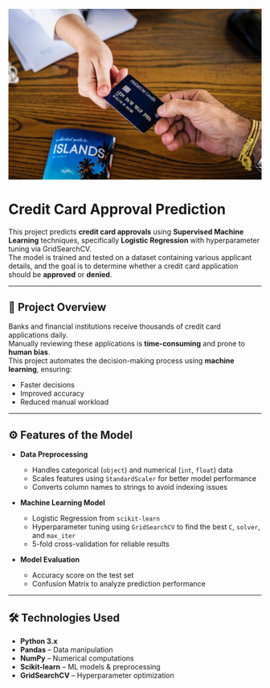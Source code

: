 ![image](https://github.com/muhammadrehanazam/Credit_card_approvals/blob/main/credit_card.jpg)
# Credit Card Approval Prediction

This project predicts **credit card approvals** using **Supervised Machine Learning** techniques, specifically **Logistic Regression** with hyperparameter tuning via GridSearchCV.  
The model is trained and tested on a dataset containing various applicant details, and the goal is to determine whether a credit card application should be **approved** or **denied**.

---

## 📌 Project Overview
Banks and financial institutions receive thousands of credit card applications daily.  
Manually reviewing these applications is **time-consuming** and prone to **human bias**.  
This project automates the decision-making process using **machine learning**, ensuring:
- Faster decisions  
- Improved accuracy  
- Reduced manual workload  

---

## ⚙️ Features of the Model
- **Data Preprocessing**  
  - Handles categorical (`object`) and numerical (`int`, `float`) data  
  - Scales features using `StandardScaler` for better model performance  
  - Converts column names to strings to avoid indexing issues  

- **Machine Learning Model**  
  - Logistic Regression from `scikit-learn`  
  - Hyperparameter tuning using `GridSearchCV` to find the best `C`, `solver`, and `max_iter`  
  - 5-fold cross-validation for reliable results  

- **Model Evaluation**  
  - Accuracy score on the test set  
  - Confusion Matrix to analyze prediction performance  

---

## 🛠 Technologies Used
- **Python 3.x**  
- **Pandas** – Data manipulation  
- **NumPy** – Numerical computations  
- **Scikit-learn** – ML models & preprocessing  
- **GridSearchCV** – Hyperparameter optimization
  
